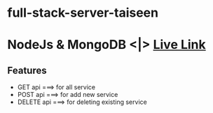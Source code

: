 # full-stack-server-taiseen
# NodeJs & MongoDB <|> [Live Link](https://profixdb.herokuapp.com)

## Features 
* GET api ===> for all service
* POST api ===> for add new service
* DELETE api ===> for deleting existing service
